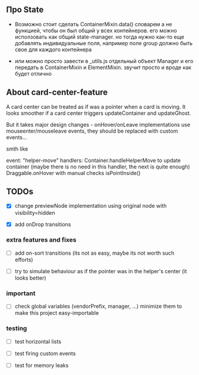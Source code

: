 
## Про State

- Возможно стоит сделать ContainerMixin.data() словарем а не функцией, чтобы он был общий у всех контейнеров. его можно исползовать как общий state-manager. но тогда нужно как-то еще добавлять индивидуальные поля, например поле group должно быть свое для каждого контейнера

- или можно просто завести в _utils.js отдельный объект Manager и его передать в ContainerMixin и ElementMixin. звучит просто и вроде как будет отлично


## About card-center-feature
A card center can be treated as if was a pointer when a card is moving.
It looks smoother if a card center triggers updateContainer and updateGhost.

But it takes major design changes - onHover/onLeave implementations use mouseenter/mouseleave events,
they should be replaced with custom events...

smth like

event: "helper-move"
handlers:
    Container.handleHelperMove to update container (maybe there is no need in this handler, the next is quite enough)
    Draggable.onHover with manual checks isPointInside()




## TODOs

- [x] change previewNode implementation using original node with visibility=hidden
- [x] add onDrop transitions


### extra features and fixes

- [ ] add on-sort transitions (its not as easy, maybe its not worth such efforts)
- [ ] try to simulate behaviour as if the pointer was in the helper's center (it looks better)


### important

- [ ] check global variables (vendorPrefix, manager, ...) minimize them to make this project easy-importable


### testing

- [ ] test horizontal lists
- [ ] test firing custom events
- [ ] test for memory leaks


